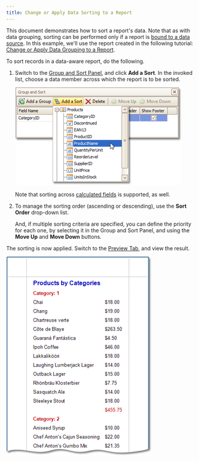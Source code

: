 ```yaml
---
title: Change or Apply Data Sorting to a Report
---
```

This document demonstrates how to sort a report's data. Note that as with data grouping, sorting can be performed only if a report is [bound to a data source](../../../../../interface-elements-for-desktop/articles/report-designer/report-designer-for-winforms/create-reports/binding-a-report-to-data.md). In this example, we'll use the report created in the following tutorial: [Change or Apply Data Grouping to a Report](../../../../../interface-elements-for-desktop/articles/report-designer/report-designer-for-winforms/report-editing-basics/change-or-apply-data-grouping-to-a-report.md).

To sort records in a data-aware report, do the following.
1. Switch to the [Group and Sort Panel](../../../../../interface-elements-for-desktop/articles/report-designer/report-designer-for-winforms/report-designer-reference/report-designer-ui/group-and-sort-panel.md), and click **Add a Sort**. In the invoked list, choose a data member across which the report is to be sorted.
	
	![RD_HowTo_SortData_0](../../../../images/Img8408.png)
	
	Note that sorting across [calculated fields](../../../../../interface-elements-for-desktop/articles/report-designer/report-designer-for-winforms/report-editing-basics/add-calculated-fields-to-a-report.md) is supported, as well.
2. To manage the sorting order (ascending or descending), use the **Sort Order** drop-down list.
	
	And, if multiple sorting criteria are specified, you can define the priority for each one, by selecting it in the Group and Sort Panel, and using the **Move Up** and **Move Down** buttons.

The sorting is now applied. Switch to the [Preview Tab](../../../../../interface-elements-for-desktop/articles/report-designer/report-designer-for-winforms/report-designer-reference/report-designer-ui/preview-tab.md), and view the result.

![RD_HowTo_SortData_1](../../../../images/Img8409.png)